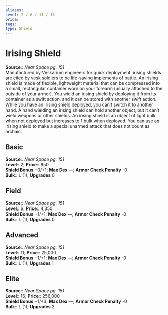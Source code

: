 ```yaml
---
aliases: 
Level: 2 / 6 / 11 / 16
price: 
tags: 
type: Shield
---
```


# Irising Shield

**Source**:: _Near Space pg. 151_  
Manufactured by Veskarium engineers for quick deployment, irising shields are cited by vesk soldiers to be life-saving implements of battle. An irising shield is made of flexible, lightweight material that can be compressed into a small, rectangular container worn on your forearm (usually attached to the outside of your armor). You wield an irising shield by deploying it from its container as a swift action, and it can be stored with another swift action. While you have an irising shield deployed, you can’t switch it to another hand. A hand wielding an irising shield can hold another object, but it can’t wield weapons or other shields. An irising shield is an object of light bulk when not deployed but increases to 1 bulk when deployed. You can use an irising shield to make a special unarmed attack that does not count as archaic.

## Basic

**Source**:: _Near Space pg. 151_  
**Level**:: 2;
**Price**:: 850  
**Shield Bonus** +0/+1; **Max Dex** —; **Armor Check Penalty** -0  
**Bulk**:: L (1); **Upgrades** 0

## Field

**Source**:: _Near Space pg. 151_  
**Level**:: 6;
**Price**:: 4,350  
**Shield Bonus** +1/+1; **Max Dex** —; **Armor Check Penalty** -0  
**Bulk**:: L (1); **Upgrades** 0

## Advanced

**Source**:: _Near Space pg. 151_  
**Level**:: 11;
**Price**:: 25,000  
**Shield Bonus** +1/+1; **Max Dex** —; **Armor Check Penalty** -0  
**Bulk**:: L (1); **Upgrades** 1

## Elite

**Source**:: _Near Space pg. 151_  
**Level**:: 16;
**Price**:: 256,000  
**Shield Bonus** +1/+3; **Max Dex** —; **Armor Check Penalty** -0  
**Bulk**:: L (1); **Upgrades** 2
